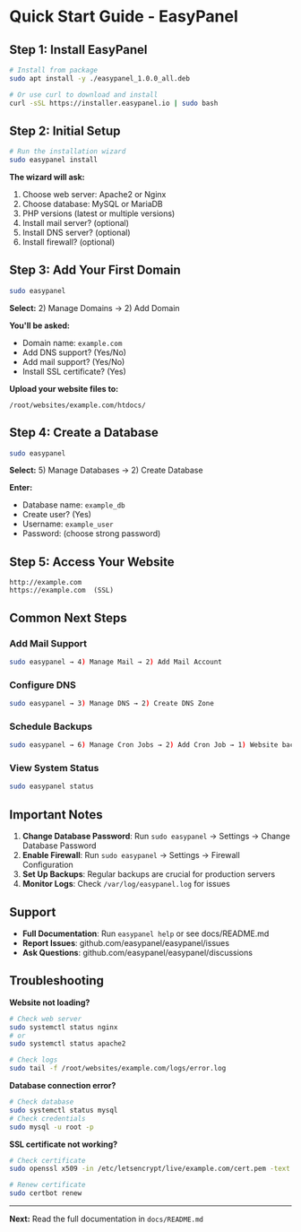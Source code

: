 # Quick Start Guide - EasyPanel

## Step 1: Install EasyPanel

```bash
# Install from package
sudo apt install -y ./easypanel_1.0.0_all.deb

# Or use curl to download and install
curl -sSL https://installer.easypanel.io | sudo bash
```

## Step 2: Initial Setup

```bash
# Run the installation wizard
sudo easypanel install
```

**The wizard will ask:**
1. Choose web server: Apache2 or Nginx
2. Choose database: MySQL or MariaDB
3. PHP versions (latest or multiple versions)
4. Install mail server? (optional)
5. Install DNS server? (optional)
6. Install firewall? (optional)

## Step 3: Add Your First Domain

```bash
sudo easypanel
```

**Select:** 2) Manage Domains → 2) Add Domain

**You'll be asked:**
- Domain name: `example.com`
- Add DNS support? (Yes/No)
- Add mail support? (Yes/No)
- Install SSL certificate? (Yes)

**Upload your website files to:**
```
/root/websites/example.com/htdocs/
```

## Step 4: Create a Database

```bash
sudo easypanel
```

**Select:** 5) Manage Databases → 2) Create Database

**Enter:**
- Database name: `example_db`
- Create user? (Yes)
- Username: `example_user`
- Password: (choose strong password)

## Step 5: Access Your Website

```
http://example.com
https://example.com  (SSL)
```

## Common Next Steps

### Add Mail Support
```bash
sudo easypanel → 4) Manage Mail → 2) Add Mail Account
```

### Configure DNS
```bash
sudo easypanel → 3) Manage DNS → 2) Create DNS Zone
```

### Schedule Backups
```bash
sudo easypanel → 6) Manage Cron Jobs → 2) Add Cron Job → 1) Website backup
```

### View System Status
```bash
sudo easypanel status
```

## Important Notes

1. **Change Database Password**: Run `sudo easypanel` → Settings → Change Database Password
2. **Enable Firewall**: Run `sudo easypanel` → Settings → Firewall Configuration
3. **Set Up Backups**: Regular backups are crucial for production servers
4. **Monitor Logs**: Check `/var/log/easypanel.log` for issues

## Support

- **Full Documentation**: Run `easypanel help` or see docs/README.md
- **Report Issues**: github.com/easypanel/easypanel/issues
- **Ask Questions**: github.com/easypanel/easypanel/discussions

## Troubleshooting

**Website not loading?**
```bash
# Check web server
sudo systemctl status nginx
# or
sudo systemctl status apache2

# Check logs
sudo tail -f /root/websites/example.com/logs/error.log
```

**Database connection error?**
```bash
# Check database
sudo systemctl status mysql
# Check credentials
sudo mysql -u root -p
```

**SSL certificate not working?**
```bash
# Check certificate
sudo openssl x509 -in /etc/letsencrypt/live/example.com/cert.pem -text -noout

# Renew certificate
sudo certbot renew
```

---

**Next:** Read the full documentation in `docs/README.md`
